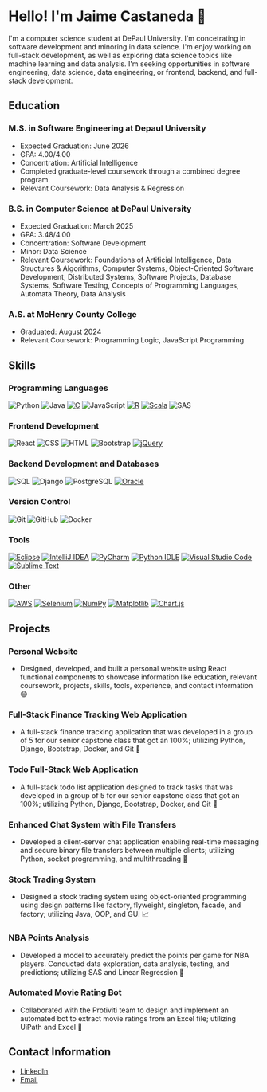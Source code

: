 # Hello! I'm Jaime Castaneda :slightly_smiling_face:

I'm a computer science student at DePaul University. I'm concetrating in software development and minoring in data science. I'm enjoy working on full-stack development, as well as exploring data science topics like machine learning and data analysis. I'm seeking opportunities in software engineering, data science, data engineering, or frontend, backend, and full-stack development.

## Education

### M.S. in Software Engineering at Depaul University
- Expected Graduation: June 2026
- GPA: 4.00/4.00
- Concentration: Artificial Intelligence
- Completed graduate-level coursework through a combined degree program.
- Relevant Coursework: Data Analysis & Regression

### B.S. in Computer Science at DePaul University
- Expected Graduation: March 2025
- GPA: 3.48/4.00
- Concentration: Software Development
- Minor: Data Science
- Relevant Coursework: Foundations of Artificial Intelligence, Data Structures & Algorithms, Computer Systems, Object-Oriented Software Development, Distributed Systems, Software Projects, Database Systems, Software Testing, Concepts of Programming Languages, Automata Theory, Data Analysis

### A.S. at McHenry County College
- Graduated: August 2024 
- Relevant Coursework: Programming Logic, JavaScript Programming

## Skills

### Programming Languages
![Python](https://img.shields.io/badge/-Python-black?style=flat-square&logo=python)
![Java](https://img.shields.io/badge/-Java-black?style=flat-square&logo=openjdk&logoColor=orange)
[![C](https://img.shields.io/badge/C-black?logo=c&logoColor=00599C)](#)
![JavaScript](https://img.shields.io/badge/-JavaScript-black?style=flat-square&logo=javascript)
[![R](https://img.shields.io/badge/R-black?logo=r&logoColor=165CAA)](#)
[![Scala](https://img.shields.io/badge/Scala-black?logo=scala&logoColor=DE3423)](#)
![SAS](https://img.shields.io/badge/-SAS-black?style=flat-square&logo=sas&logoColor=white)

### Frontend Development
![React](https://img.shields.io/badge/-React-black?style=flat-square&logo=react)
![CSS](https://img.shields.io/badge/-CSS-black?style=flat-square&logo=css3&logoColor=264de4)
![HTML](https://img.shields.io/badge/-HTML-black?style=flat-square&logo=html5)
![Bootstrap](https://img.shields.io/badge/-Bootstrap-black?style=flat-square&logo=bootstrap)
[![jQuery](https://img.shields.io/badge/jQuery-black?logo=jquery&logoColor=0769AD)](#)

### Backend Development and Databases
![SQL](https://img.shields.io/badge/-SQL-black?style=flat-square&logo=sqlite)
![Django](https://img.shields.io/badge/-Django-black?style=flat-square&logo=django&logoColor=092E20)
![PostgreSQL](https://img.shields.io/badge/-PostgreSQL-black?style=flat-square&logo=postgresql)
[![Oracle](https://custom-icon-badges.demolab.com/badge/Oracle-black?logo=oracle&logoColor=fff)](#)

### Version Control
![Git](https://img.shields.io/badge/-Git-black?style=flat-square&logo=git)
![GitHub](https://img.shields.io/badge/-GitHub-black?style=flat-square&logo=github)
![Docker](https://img.shields.io/badge/-Docker-black?style=flat-square&logo=docker)

### Tools
[![Eclipse](https://img.shields.io/badge/Eclipse-black?logo=Eclipse&logoColor=orange)](#)
[![IntelliJ IDEA](https://img.shields.io/badge/IntelliJIDEA-black?logo=intellij-idea&logoColor=white)](#)
[![PyCharm](https://img.shields.io/badge/PyCharm-000?logo=pycharm&logoColor=fff)](#)
[![Python IDLE](https://img.shields.io/badge/Python%20IDLE-black?logo=python&logoColor=4584B6)](#)
[![Visual Studio Code](https://custom-icon-badges.demolab.com/badge/Visual%20Studio%20Code-black?logo=vsc&logoColor=blue)](#)
[![Sublime Text](https://img.shields.io/badge/Sublime%20Text-black?logo=sublime-text&logoColor=important)](#)

### Other
[![AWS](https://img.shields.io/badge/AWS-black?logo=amazon-web-services&logoColor=FF9900)](#)
[![Selenium](https://img.shields.io/badge/Selenium-black?logo=selenium&logoColor=43B02A)](#)
[![NumPy](https://img.shields.io/badge/NumPy-black?logo=numpy&logoColor=4DABCF)](#)
[![Matplotlib](https://custom-icon-badges.demolab.com/badge/Matplotlib-black?logo=matplotlib&logoColor=71D291)](#)
[![Chart.js](https://img.shields.io/badge/Chart.js-black?logo=chartdotjs&logoColor=FF6384)](#)


## Projects

### Personal Website
- Designed, developed, and built a personal website using React functional components to showcase information like education, relevant coursework, projects, skills, tools, experience, and contact information :smile:

### Full-Stack Finance Tracking Web Application
- A full-stack finance tracking application that was developed in a group of 5 for our senior capstone class that got an 100%; utilizing Python, Django, Bootstrap, Docker, and Git :bank:

### Todo Full-Stack Web Application
- A full-stack todo list application designed to track tasks that was developed in a group of 5 for our senior capstone class that got an 100%; utilizing Python, Django, Bootstrap, Docker, and Git :calendar:

### Enhanced Chat System with File Transfers
- Developed a client-server chat application enabling real-time messaging and secure binary file transfers between multiple clients; utilizing Python, socket programming, and multithreading :file_folder:

### Stock Trading System
- Designed a stock trading system using object-oriented programming using design patterns like factory, flyweight, singleton, facade, and factory; utilizing Java, OOP, and GUI :chart_with_upwards_trend:

### NBA Points Analysis
- Developed a model to accurately predict the points per game for NBA players. Conducted data exploration, data analysis, testing, and predictions; utilizing SAS
and Linear Regression :basketball:

### Automated Movie Rating Bot
- Collaborated with the Protiviti team to design and implement an automated bot to extract movie ratings from an Excel file; utilizing UiPath and Excel :movie_camera:


## Contact Information
- [LinkedIn](https://www.linkedin.com/in/jaimecast03/)
- [Email](mailto:jaiimecast04@gmail.com)